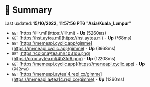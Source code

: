 # 📖 Summary
Last updated: **15/10/2022, 11:57:56 PTG "Asia/Kuala_Lumpur"**

- `GET` [https://lilr.ml](https://lilr.ml) - **Up** (5260ms)
- `GET` [https://hst.aytea.ml](https://hst.aytea.ml) - **Up** (768ms)
- `GET` [https://memeapi.cyclic.app/gimme](https://memeapi.cyclic.app/gimme) - **Up** (3668ms)
- `GET` [https://color.aytea.ml/4b31d6.png](https://color.aytea.ml/4b31d6.png) - **Up** (12208ms)
- `GET` [https://memeapi.cyclic.app](https://memeapi.cyclic.app) - **Up** (982ms)
- `GET` [https://memeapi.aytea14.repl.co/gimme](https://memeapi.aytea14.repl.co/gimme) - **Up** (1260ms)
